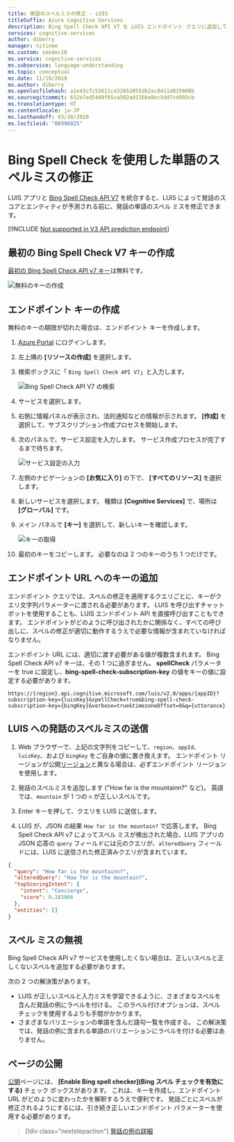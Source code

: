 ```yaml
---
title: 単語のスペルミスの修正 - LUIS
titleSuffix: Azure Cognitive Services
description: Bing Spell Check API V7 を LUIS エンドポイント クエリに追加して、発話の単語のスペルミスを修正します。
services: cognitive-services
author: diberry
manager: nitinme
ms.custom: seodec18
ms.service: cognitive-services
ms.subservice: language-understanding
ms.topic: conceptual
ms.date: 11/19/2019
ms.author: diberry
ms.openlocfilehash: a1e43cfc55611c432652055db2ac8411d835608b
ms.sourcegitcommit: 632e7ed5449f85ca502ad216be8ec5dd7cd093cb
ms.translationtype: HT
ms.contentlocale: ja-JP
ms.lasthandoff: 03/30/2020
ms.locfileid: "80396825"
---
```

# <a name="correct-misspelled-words-with-bing-spell-check"></a>Bing Spell Check を使用した単語のスペルミスの修正

LUIS アプリと [Bing Spell Check API V7](https://azure.microsoft.com/services/cognitive-services/spell-check/) を統合すると、LUIS によって発話のスコアとエンティティが予測される前に、発話の単語のスペル ミスを修正できます。 

[!INCLUDE [Not supported in V3 API prediction endpoint](./includes/v2-support-only.md)]


## <a name="create-first-key-for-bing-spell-check-v7"></a>最初の Bing Spell Check V7 キーの作成

[最初の Bing Spell Check API v7 キー](https://azure.microsoft.com/try/cognitive-services/?api=spellcheck-api)は無料です。 

![無料のキーの作成](./media/luis-tutorial-bing-spellcheck/free-key.png)

<a name="create-subscription-key"></a>

## <a name="create-endpoint-key"></a>エンドポイント キーの作成
無料のキーの期限が切れた場合は、エンドポイント キーを作成します。

1. [Azure Portal](https://portal.azure.com) にログインします。 

2. 左上隅の **[リソースの作成]** を選択します。

3. 検索ボックスに「 `Bing Spell Check API V7`」と入力します。

    ![Bing Spell Check API V7 の検索](./media/luis-tutorial-bing-spellcheck/portal-search.png)

4. サービスを選択します。 

5. 右側に情報パネルが表示され、法的通知などの情報が示されます。 **[作成]** を選択して、サブスクリプション作成プロセスを開始します。 

6. 次のパネルで、サービス設定を入力します。 サービス作成プロセスが完了するまで待ちます。

    ![サービス設定の入力](./media/luis-tutorial-bing-spellcheck/subscription-settings.png)

7. 左側のナビゲーションの **[お気に入り]** の下で、 **[すべてのリソース]** を選択します。

8. 新しいサービスを選択します。 種類は **[Cognitive Services]** で、場所は **[グローバル]** です。 

9. メイン パネルで **[キー]** を選択して、新しいキーを確認します。

    ![キーの取得](./media/luis-tutorial-bing-spellcheck/grab-keys.png)

10. 最初のキーをコピーします。 必要なのは 2 つのキーのうち 1 つだけです。 

<!--
## Using the key in LUIS test panel
There are two places in LUIS to use the key. The first is in the [test panel](luis-interactive-test.md#view-bing-spell-check-corrections-in-test-panel). The key isn't saved into LUIS but instead is a session variable. You need to set the key every time you want the test panel to apply the Bing Spell Check API v7 service to the utterance. See [instructions](luis-interactive-test.md#view-bing-spell-check-corrections-in-test-panel) in the test panel for setting the key.
-->
## <a name="adding-the-key-to-the-endpoint-url"></a>エンドポイント URL へのキーの追加
エンドポイント クエリでは、スペルの修正を適用するクエリごとに、キーがクエリ文字列パラメーターに渡される必要があります。 LUIS を呼び出すチャットボットを使用することも、LUIS エンドポイント API を直接呼び出すこともできます。 エンドポイントがどのように呼び出されたかに関係なく、すべての呼び出しに、スペルの修正が適切に動作するうえで必要な情報が含まれていなければなりません。

エンドポイント URL には、適切に渡す必要がある値が複数含まれます。 Bing Spell Check API v7 キーは、その 1 つに過ぎません。 **spellCheck** パラメーターを true に設定し、**bing-spell-check-subscription-key** の値をキーの値に設定する必要があります。

`https://{region}.api.cognitive.microsoft.com/luis/v2.0/apps/{appID}?subscription-key={luisKey}&spellCheck=true&bing-spell-check-subscription-key={bingKey}&verbose=true&timezoneOffset=0&q={utterance}`

## <a name="send-misspelled-utterance-to-luis"></a>LUIS への発話のスペルミスの送信
1. Web ブラウザーで、上記の文字列をコピーして、`region`、`appId`、`luisKey`、および `bingKey` をご自身の値に置き換えます。 エンドポイント リージョンが公開[リージョン](luis-reference-regions.md)と異なる場合は、必ずエンドポイント リージョンを使用します。

2. 発話のスペルミスを追加します ("How far is the mountainn?" など)。 英語では、`mountain` が 1 つの `n` が正しいスペルです。 

3. Enter キーを押して、クエリを LUIS に送信します。

4. LUIS が、JSON の結果 `How far is the mountain?` で応答します。 Bing Spell Check API v7 によってスペル ミスが検出された場合、LUIS アプリの JSON 応答の `query` フィールドには元のクエリが、`alteredQuery` フィールドには、LUIS に送信された修正済みクエリが含まれています。

```json
{
  "query": "How far is the mountainn?",
  "alteredQuery": "How far is the mountain?",
  "topScoringIntent": {
    "intent": "Concierge",
    "score": 0.183866
  },
  "entities": []
}
```

## <a name="ignore-spelling-mistakes"></a>スペル ミスの無視

Bing Spell Check API v7 サービスを使用したくない場合は、正しいスペルと正しくないスペルを追加する必要があります。 

次の 2 つの解決策があります。

* LUIS が正しいスペルと入力ミスを学習できるように、さまざまなスペルを含んだ発話の例にラベルを付ける。 このラベル付けオプションは、スペル チェックを使用するよりも手間がかかります。
* さまざまなバリエーションの単語を含んだ語句一覧を作成する。 この解決策では、発話の例に含まれる単語のバリエーションにラベルを付ける必要はありません。 

## <a name="publishing-page"></a>ページの公開
[公開](luis-how-to-publish-app.md)ページには、 **[Enable Bing spell checker]\(Bing スペル チェックを有効にする\)** チェック ボックスがあります。 これは、キーを作成し、エンドポイント URL がどのように変わったかを解釈するうえで便利です。 発話ごとにスペルが修正されるようにするには、引き続き正しいエンドポイント パラメーターを使用する必要があります。 

> [!div class="nextstepaction"]
> [発話の例の詳細](luis-how-to-add-example-utterances.md)
